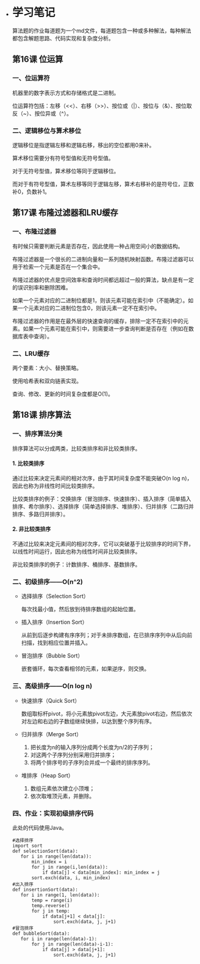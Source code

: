 - # 学习笔记

  算法题的作业每道题为一个md文件，每道题包含一种或多种解法，每种解法都包含解题思路、代码实现和复杂度分析。

  ## 第16课 位运算

  ### 一、位运算符

  机器里的数字表示方式和存储格式是二进制。

  位运算符包括：左移（<<）、右移（>>）、按位或（|）、按位与（&）、按位取反（~）、按位异或（^）。

  ### 二、逻辑移位与算术移位

  逻辑移位是指逻辑左移和逻辑右移，移出的空位都用0来补。

  算术移位需要分有符号型值和无符号型值。

  对于无符号型值，算术移位等同于逻辑移位。

  而对于有符号型值，算术左移等同于逻辑左移，算术右移补的是符号位，正数补0，负数补1。

  ## 第17课 布隆过滤器和LRU缓存

  ### 一、布隆过滤器

  有时候只需要判断元素是否存在，因此使用一种占用空间小的数据结构。

  布隆过滤器是一个很长的二进制向量和一系列随机映射函数。布隆过滤器可以用于检索一个元素是否在一个集合中。

  布隆过滤器的优点是空间效率和查询时间都远超过一般的算法，缺点是有一定的误识别率和删除困难。

  如果一个元素对应的二进制位都是1，则该元素可能在索引中（不能确定）。如果一个元素对应的二进制位包含0，则该元素一定不在索引中。

  布隆过滤器的作用是在最外层的快速查询的缓存，排除一定不在索引中的元素。如果一个元素可能在索引中，则需要进一步查询判断是否存在（例如在数据库表中查询）。

  ### 二、LRU缓存

  两个要素：大小、替换策略。

  使用哈希表和双向链表实现。

  查询、修改、更新的时间复杂度都是O(1)。

  ## 第18课 排序算法

  ### 一、排序算法分类

  排序算法可以分成两类，比较类排序和非比较类排序。

  #### 1. 比较类排序

  通过比较来决定元素间的相对次序，由于其时间复杂度不能突破O(n log n)，因此也称为非线性时间比较类排序。

  比较类排序的例子：交换排序（冒泡排序、快速排序）、插入排序（简单插入排序、希尔排序）、选择排序（简单选择排序、堆排序）、归并排序（二路归并排序、多路归并排序）。

  #### 2. 非比较类排序

  不通过比较来决定元素间的相对次序，它可以突破基于比较排序的时间下界，以线性时间运行，因此也称为线性时间非比较类排序。

  非比较类排序的例子：计数排序、桶排序、基数排序。

  ### 二、初级排序——O(n^2)

  - 选择排序（Selection Sort）

    每次找最小值，然后放到待排序数组的起始位置。

  - 插入排序（Insertion Sort）

    从前到后逐步构建有序序列；对于未排序数组，在已排序序列中从后向前扫描，找到相应位置并插入。

  - 冒泡排序（Bubble Sort）

    嵌套循环，每次查看相邻的元素，如果逆序，则交换。

  ### 三、高级排序——O(n log n)

  - 快速排序（Quick Sort）

    数组取标杆pivot，将小元素放pivot左边，大元素放pivot右边，然后依次对左边和右边的子数组继续快排，以达到整个序列有序。

  - 归并排序（Merge Sort）

    1. 把长度为n的输入序列分成两个长度为n/2的子序列；
    2. 对这两个子序列分别采用归并排序；
    3. 将两个排序号的子序列合并成一个最终的排序序列。

  - 堆排序（Heap Sort）

    1. 数组元素依次建立小顶堆；
    2. 依次取堆顶元素，并删除。

  ### 四、作业：实现初级排序代码

  此处的代码使用Java。

  ```
  #选择排序
  import sort
  def selectionSort(data):
     for i in range(len(data)):
         min_index = i
         for j in range(i,len(data)):
             if data[j] < data[min_index]: min_index = j
         sort.exch(data, i, min_index)
  #出入排序
  def insertionSort(data):
     for i in range(1, len(data)):
         temp = range(i)
         temp.reverse()
         for j in temp:
             if data[j+1] < data[j]:
                 sort.exch(data, j, j+1)
  #冒泡排序
  def bubbleSort(data):
     for i in range(len(data)-1):
         for j in range(len(data)-i-1):
             if data[j] > data[j+1]:
                 sort.exch(data, j, j+1)
  
  ```